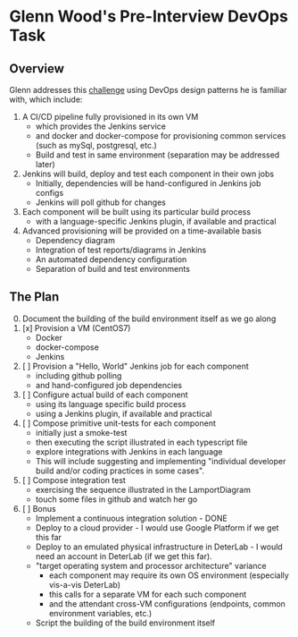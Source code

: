 
# Glenn Wood's Pre-Interview DevOps Task

## Overview

Glenn addresses this [challenge](README.md) using DevOps design patterns he is familiar with, which 
include:

1. A CI/CD pipeline fully provisioned in its own VM
   - which provides the Jenkins service
   - and docker and docker-compose for provisioning common services (such 
   as mySql, postgresql, etc.)
   - Build and test in same environment (separation may be addressed later)
2. Jenkins will build, deploy and test each component in their own jobs
   - Initially, dependencies will be hand-configured in Jenkins job configs
   - Jenkins will poll github for changes
3. Each component will be built using its particular build process
   - with a language-specific Jenkins plugin, if available and practical
4. Advanced provisioning will be provided on a time-available basis
   - Dependency diagram
   - Integration of test reports/diagrams in Jenkins
   - An automated dependency configuration
   - Separation of build and test environments
   
## The Plan

0. Document the building of the build environment itself as we go along
1. [x] Provision a VM (CentOS7)
   - Docker
   - docker-compose
   - Jenkins
2. [ ] Provision a "Hello, World" Jenkins job for each component
   - including github polling
   - and hand-configured job dependencies
3. [ ] Configure actual build of each component
   - using its language specific build process
   - using a Jenkins plugin, if available and practical
4. [ ] Compose primitive unit-tests for each component
   - initially just a smoke-test
   - then executing the script illustrated in each typescript file
   - explore integrations with Jenkins in each language
   - This will include suggesting and implementing "individual developer build and/or coding practices in some cases".
5. [ ] Compose integration test
   - exercising the sequence illustrated in the LamportDiagram
   - touch some files in github and watch her go
6. [ ] Bonus
   - Implement a continuous integration solution - DONE
   - Deploy to a cloud provider - I would use Google Platform if we get this far
   - Deploy to an emulated physical infrastructure in DeterLab - I would need an account in 
     DeterLab (if we get this far).
   - "target operating system and processor architecture" variance
     - each component may require its own OS environment (especially vis-a-vis DeterLab)
     - this calls for a separate VM for each such component
     - and the attendant cross-VM configurations (endpoints, common environment variables, etc.)
   - Script the building of the build environment itself